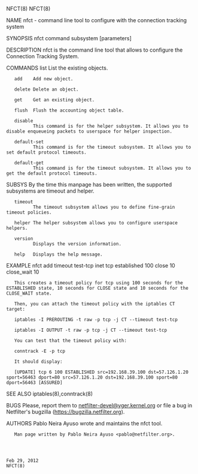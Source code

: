NFCT(8)                                                                                                                                                                                               NFCT(8)



NAME
       nfct - command line tool to configure with the connection tracking system

SYNOPSIS
       nfct command subsystem [parameters]

DESCRIPTION
       nfct is the command line tool that allows to configure the Connection Tracking System.

COMMANDS
       list   List the existing objects.

       add    Add new object.

       delete Delete an object.

       get    Get an existing object.

       flush  Flush the accounting object table.

       disable
              This command is for the helper subsystem. It allows you to disable enqueueing packets to userspace for helper inspection.

       default-set
              This command is for the timeout subsystem. It allows you to set default protocol timeouts.

       default-get
              This command is for the timeout subsystem. It allows you to get the default protocol timeouts.

SUBSYS
       By the time this manpage has been written, the supported subsystems are timeout and helper.

       timeout
              The timeout subsystem allows you to define fine-grain timeout policies.

       helper The helper subsystem allows you to configure userspace helpers.

       version
              Displays the version information.

       help   Displays the help message.

EXAMPLE
       nfct add timeout test-tcp inet tcp established 100 close 10 close_wait 10

       This creates a timeout policy for tcp using 100 seconds for the ESTABLISHED state, 10 seconds for CLOSE state and 10 seconds for the CLOSE_WAIT state.

       Then, you can attach the timeout policy with the iptables CT target:

       iptables -I PREROUTING -t raw -p tcp -j CT --timeout test-tcp

       iptables -I OUTPUT -t raw -p tcp -j CT --timeout test-tcp

       You can test that the timeout policy with:

       conntrack -E -p tcp

       It should display:

       [UPDATE] tcp 6 100 ESTABLISHED src=192.168.39.100 dst=57.126.1.20 sport=56463 dport=80 src=57.126.1.20 dst=192.168.39.100 sport=80 dport=56463 [ASSURED]

SEE ALSO
       iptables(8),conntrack(8)

BUGS
       Please, report them to netfilter-devel@vger.kernel.org or file a bug in Netfilter's bugzilla (https://bugzilla.netfilter.org).

AUTHORS
       Pablo Neira Ayuso wrote and maintains the nfct tool.

       Man page written by Pablo Neira Ayuso <pablo@netfilter.org>.



                                                                                                 Feb 29, 2012                                                                                         NFCT(8)
